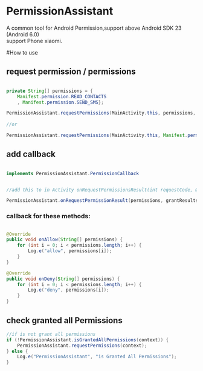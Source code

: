 # PermissionAssistant
A common tool for Android Permission,support above Android SDK 23 (Android 6.0)  
support Phone xiaomi.  

#How to use
## request permission / permissions
```java

private String[] permissions = {
    Manifest.permission.READ_CONTACTS
    , Manifest.permission.SEND_SMS};

PermissionAssistant.requestPermissions(MainActivity.this, permissions, isForceGrantAllPermissions);
     
//or      

PermissionAssistant.requestPermissions(MainActivity.this, Manifest.permission.READ_CONTACTS, isForceGrantAllPermissions);

```

## add callback
```java

implements PermissionAssistant.PermissionCallback


//add this to in Activity onRequestPermissionsResult(int requestCode, @NonNull String[] permissions, @NonNull int[] grantResults);

PermissionAssistant.onRequestPermissionResult(permissions, grantResults, this);

```

### callback for these methods:

```java

@Override
public void onAllow(String[] permissions) {
    for (int i = 0; i < permissions.length; i++) {
        Log.e("allow", permissions[i]);
    }
}

@Override
public void onDeny(String[] permissions) {
    for (int i = 0; i < permissions.length; i++) {
        Log.e("deny", permissions[i]);
    }
}

```

## check granted all Permissions
```java
//if is not grant all permissions
if (!PermissionAssistant.isGrantedAllPermissions(context)) {
    PermissionAssistant.requestPermissions(context);
} else {
    Log.e("PermissionAssistant", "is Granted All Permissions");
}
```

